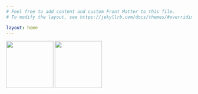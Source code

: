 ```yaml
---
# Feel free to add content and custom Front Matter to this file.
# To modify the layout, see https://jekyllrb.com/docs/themes/#overriding-theme-defaults

layout: home
---
```

<img src="/IPM22_23/assets/joao_o.jpeg" width=128 height=128 />
<img src="/IPM22_23/assets/alexandra_serra.jpeg" width=128 height=128 />
